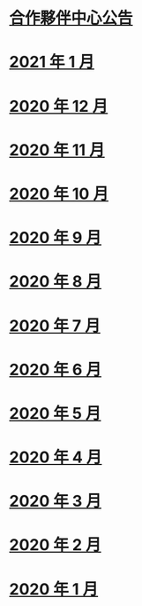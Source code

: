 # [合作夥伴中心公告](index.md)
# [2021 年 1 月](2021-january.md)
# [2020 年 12 月](2020-december.md)
# [2020 年 11 月](2020-november.md)
# [2020 年 10 月](2020-october.md)
# [2020 年 9 月](2020-september.md)
# [2020 年 8 月](2020-august.md)
# [2020 年 7 月](2020-july.md)
# [2020 年 6 月](2020-june.md)
# [2020 年 5 月](2020-may.md)
# [2020 年 4 月](2020-april.md)
# [2020 年 3 月](2020-march.md)
# [2020 年 2 月](2020-february.md)
# [2020 年 1 月](2020-january.md)
